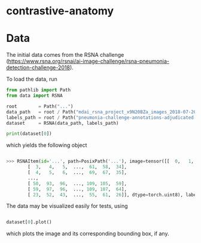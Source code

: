 # contrastive-anatomy

# Data
The initial data comes from the RSNA challenge (https://www.rsna.org/rsnai/ai-image-challenge/rsna-pneumonia-detection-challenge-2018).

To load the data, run
```python
from pathlib import Path
from data import RSNA

root        = Path("...")
data_path   = root / Path("mdai_rsna_project_x9N20BZa_images_2018-07-20-153330")
labels_path = root / Path("pneumonia-challenge-annotations-adjudicated-kaggle_2018.json")
dataset     = RSNA(data_path, labels_path)

print(dataset[0])
```
which yields the following object
```python

>>> RSNAItem(id='...', path=PosixPath('...'), image=tensor([[  0,   1,   2,  ...,  28,  28,  11],
        [  3,   4,   5,  ...,  61,  58,  34],
        [  4,   5,   6,  ...,  69,  67,  35],
        ...,
        [ 50,  93,  96,  ..., 109, 105,  59],
        [ 59,  97,  96,  ..., 109, 107,  64],
        [ 23,  52,  43,  ...,  55,  61,  26]], dtype=torch.uint8), label=tensor(0), bbox=None)
```

The data may be visualized easily for tests, using

```python

dataset[0].plot()
```
which plots the image and its corresponding bounding box, if any.